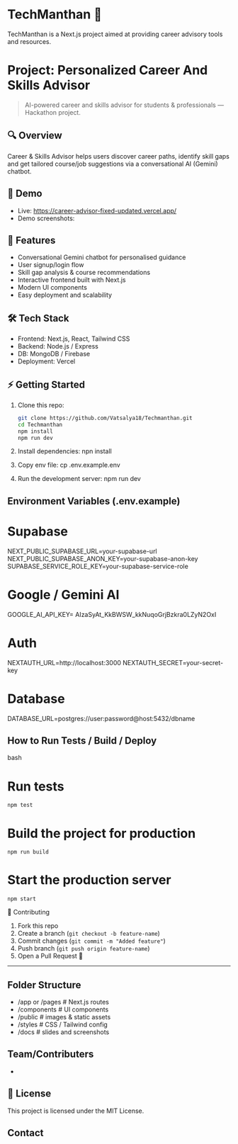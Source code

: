 # TechManthan 🚀
TechManthan is a Next.js project aimed at providing career advisory tools and resources.

# Project: Personalized Career And Skills Advisor
> AI-powered career and skills advisor for students & professionals — Hackathon project.

## 🔍 Overview
Career & Skills Advisor helps users discover career paths, identify skill gaps and get tailored course/job suggestions via a conversational AI (Gemini) chatbot.

## 🚀 Demo
- Live: https://career-advisor-fixed-updated.vercel.app/
- Demo screenshots: 

## 📂 Features
- Conversational Gemini chatbot for personalised guidance
- User signup/login flow
- Skill gap analysis & course recommendations
- Interactive frontend built with Next.js
- Modern UI components
- Easy deployment and scalability

## 🛠 Tech Stack
- Frontend: Next.js, React, Tailwind CSS
- Backend: Node.js / Express
- DB: MongoDB / Firebase
- Deployment: Vercel 


## ⚡ Getting Started

1. Clone this repo:
   ```bash
   git clone https://github.com/Vatsalya18/Techmanthan.git
   cd Techmanthan
   npm install
   npm run dev
   ```

2. Install dependencies:
   npn install

3. Copy env file:
   cp .env.example.env

4. Run the development server:
   npm run dev

## Environment Variables (.env.example)

# Supabase
   NEXT_PUBLIC_SUPABASE_URL=your-supabase-url
   NEXT_PUBLIC_SUPABASE_ANON_KEY=your-supabase-anon-key
   SUPABASE_SERVICE_ROLE_KEY=your-supabase-service-role

# Google / Gemini AI
   GOOGLE_AI_API_KEY= AIzaSyAt_KkBWSW_kkNuqoGrjBzkra0LZyN2OxI 

# Auth
   NEXTAUTH_URL=http://localhost:3000
   NEXTAUTH_SECRET=your-secret-key

# Database
   DATABASE_URL=postgres://user:password@host:5432/dbname


## How to Run Tests / Build / Deploy
   bash
   # Run tests
    npm test

   # Build the project for production
    npm run build

   # Start the production server
    npm start

🤝 Contributing
1. Fork this repo  
2. Create a branch (`git checkout -b feature-name`)  
3. Commit changes (`git commit -m "Added feature"`)  
4. Push branch (`git push origin feature-name`)  
5. Open a Pull Request 🎉

---

## Folder Structure
- /app or /pages   # Next.js routes
- /components      # UI components
- /public          # images & static assets
- /styles          # CSS / Tailwind config
- /docs            # slides and screenshots


## Team/Contributers
- 

## 📜 License
This project is licensed under the MIT License.

## Contact
